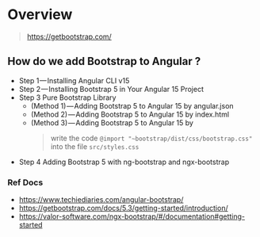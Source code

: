 # Overview
> https://getbootstrap.com/
## How do we add Bootstrap to Angular ?
- Step 1 — Installing Angular CLI v15
- Step 2 — Installing Bootstrap 5 in Your Angular 15 Project
- Step 3 Pure Bootstrap Library
  - (Method 1) — Adding Bootstrap 5 to Angular 15 by angular.json
  - (Method 2) — Adding Bootstrap 5 to Angular 15 by index.html
  - (Method 3) — Adding Bootstrap 5 to Angular 15 by
    > write the code ```@import "~bootstrap/dist/css/bootstrap.css"``` into the file ```src/styles.css```
- Step 4 Adding Bootstrap 5 with ng-bootstrap and ngx-bootstrap

### Ref Docs
- https://www.techiediaries.com/angular-bootstrap/
- https://getbootstrap.com/docs/5.3/getting-started/introduction/
- https://valor-software.com/ngx-bootstrap/#/documentation#getting-started
